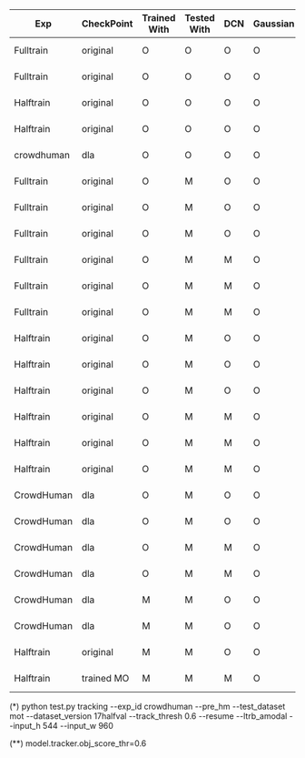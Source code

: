 | Exp        | CheckPoint | Trained With | Tested With | DCN | Gaussian | Age | Private Half | Public Half | Private Test |
|------------|------------|--------------|-------------|-----|----------|-----|--------------|-------------|--------------|
| Fulltrain  | original   | O            | O           | O   | O        |     | 69.8, 70.2   | 68.1, 66.8  | 67.3         |
| Fulltrain  | original   | O            | O           | O   | O        | 3   | 67.0, 70.9   | ----, ----  | -            |
| Halftrain  | original   | O            | O           | O   | O        |     | 64.2, 66.1   | 63.2, 63.1  | -            |
| Halftrain  | original   | O            | O           | O   | O        | 3   | 65.2, 66.1   | ----, ----  | -            |
| crowdhuman | dla        | O            | O           | O   | O        |     | 53.8, 52.2*  | 52.7, 50.7* | -            |
| Fulltrain  | original   | O            | M           | O   | O        |     | 70.0, 70.2   | ----, ----  | -            |
| Fulltrain  | original   | O            | M           | O   | O        | 3   | 71.6, 70.5   | ----, ----  | -            |
| Fulltrain  | original   | O            | M           | O   | O        | 5   | 71.6, 70.5   | ----, ----  | -            |
| Fulltrain  | original   | O            | M           | M   | O        |     | 70.0, 70.2   | ----, ----  | -            |
| Fulltrain  | original   | O            | M           | M   | O        | 3   | 71.6, 70.5   | ----, ----  | -            |
| Fulltrain  | original   | O            | M           | M   | O        | 5   | 71.6, 70.5   | ----, ----  | -            |
| Halftrain  | original   | O            | M           | O   | O        |     | 64.4, 66.8   | ----, ----  | -            |
| Halftrain  | original   | O            | M           | O   | O        | 3   | 65.3, 67.0   | ----, ----  | -            |
| Halftrain  | original   | O            | M           | O   | O        | 5   | 65.5, 67.1   | ----, ----  | -            |
| Halftrain  | original   | O            | M           | M   | O        |     | 64.4, 66.8   | ----, ----  | -            |
| Halftrain  | original   | O            | M           | M   | O        | 3   | 65.3, 67.0   | ----, ----  | -            |
| Halftrain  | original   | O            | M           | M   | O        | 5   | 65.5, 67.1   | ----, ----  | -            |
| CrowdHuman | dla        | O            | M           | O   | O        |     | 57.1, 50.9   | ----, ----  | -            |
| CrowdHuman | dla        | O            | M           | O   | O        |     | 54.7, 54.3** | ----, ----  | -            |
| CrowdHuman | dla        | O            | M           | M   | O        |     | 57.1, 50.9   | ----, ----  | -            |
| CrowdHuman | dla        | O            | M           | M   | O        |     | 54.7, 54.3** | ----, ----  | -            |
| CrowdHuman | dla        | M            | M           | O   | O        |     | 47.4, 57.4   | ----, ----  | -            |
| CrowdHuman | dla        | M            | M           | O   | O        |     | 43.0, 50.1** | ----, ----  | -            |
| Halftrain  | original   | M            | M           | O   | O        | 3   | 65.7, 66.2   | ----, ----  | -            |
| Halftrain  | trained MO | M            | M           | M   | O        |     | 63.2, 65.3   | ----, ----  | -            |


(*) python test.py tracking --exp_id crowdhuman --pre_hm --test_dataset mot --dataset_version 17halfval --track_thresh 0.6 --resume --ltrb_amodal --input_h 544 --input_w 960

(**) model.tracker.obj_score_thr=0.6
